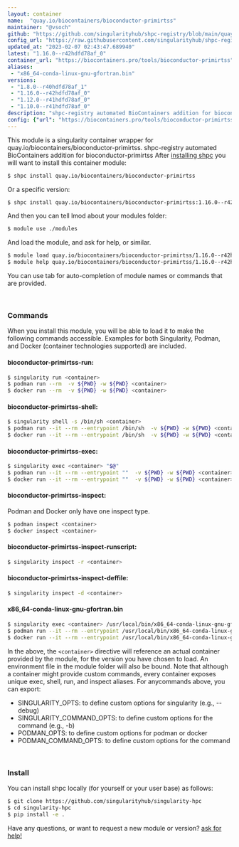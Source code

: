 ```yaml
---
layout: container
name:  "quay.io/biocontainers/bioconductor-primirtss"
maintainer: "@vsoch"
github: "https://github.com/singularityhub/shpc-registry/blob/main/quay.io/biocontainers/bioconductor-primirtss/container.yaml"
config_url: "https://raw.githubusercontent.com/singularityhub/shpc-registry/main/quay.io/biocontainers/bioconductor-primirtss/container.yaml"
updated_at: "2023-02-07 02:43:47.689940"
latest: "1.16.0--r42hdfd78af_0"
container_url: "https://biocontainers.pro/tools/bioconductor-primirtss"
aliases:
 - "x86_64-conda-linux-gnu-gfortran.bin"
versions:
 - "1.8.0--r40hdfd78af_1"
 - "1.16.0--r42hdfd78af_0"
 - "1.12.0--r41hdfd78af_0"
 - "1.10.0--r41hdfd78af_0"
description: "shpc-registry automated BioContainers addition for bioconductor-primirtss"
config: {"url": "https://biocontainers.pro/tools/bioconductor-primirtss", "maintainer": "@vsoch", "description": "shpc-registry automated BioContainers addition for bioconductor-primirtss", "latest": {"1.16.0--r42hdfd78af_0": "sha256:946fa41dde9461d3d1bea261081a89485e2f97e3787700e9f30a99350240511a"}, "tags": {"1.8.0--r40hdfd78af_1": "sha256:0e59aaa20e8d7f16e781aa8930fb8e81684da30abef594ec2415381b8a4a0418", "1.16.0--r42hdfd78af_0": "sha256:946fa41dde9461d3d1bea261081a89485e2f97e3787700e9f30a99350240511a", "1.12.0--r41hdfd78af_0": "sha256:5ed164129ce09d50411cf57f2697e9861db27e6ea3eaf5676f18e272a64847cc", "1.10.0--r41hdfd78af_0": "sha256:e219d8d3e1601ab54369b49274baaa5e7d9d0523149701bc90eea99b3cfb4eae"}, "docker": "quay.io/biocontainers/bioconductor-primirtss", "aliases": {"x86_64-conda-linux-gnu-gfortran.bin": "/usr/local/bin/x86_64-conda-linux-gnu-gfortran.bin"}}
---
```


This module is a singularity container wrapper for quay.io/biocontainers/bioconductor-primirtss.
shpc-registry automated BioContainers addition for bioconductor-primirtss
After [installing shpc](#install) you will want to install this container module:


```bash
$ shpc install quay.io/biocontainers/bioconductor-primirtss
```

Or a specific version:

```bash
$ shpc install quay.io/biocontainers/bioconductor-primirtss:1.16.0--r42hdfd78af_0
```

And then you can tell lmod about your modules folder:

```bash
$ module use ./modules
```

And load the module, and ask for help, or similar.

```bash
$ module load quay.io/biocontainers/bioconductor-primirtss/1.16.0--r42hdfd78af_0
$ module help quay.io/biocontainers/bioconductor-primirtss/1.16.0--r42hdfd78af_0
```

You can use tab for auto-completion of module names or commands that are provided.

<br>

### Commands

When you install this module, you will be able to load it to make the following commands accessible.
Examples for both Singularity, Podman, and Docker (container technologies supported) are included.

#### bioconductor-primirtss-run:

```bash
$ singularity run <container>
$ podman run --rm  -v ${PWD} -w ${PWD} <container>
$ docker run --rm  -v ${PWD} -w ${PWD} <container>
```

#### bioconductor-primirtss-shell:

```bash
$ singularity shell -s /bin/sh <container>
$ podman run --it --rm --entrypoint /bin/sh  -v ${PWD} -w ${PWD} <container>
$ docker run --it --rm --entrypoint /bin/sh  -v ${PWD} -w ${PWD} <container>
```

#### bioconductor-primirtss-exec:

```bash
$ singularity exec <container> "$@"
$ podman run --it --rm --entrypoint ""  -v ${PWD} -w ${PWD} <container> "$@"
$ docker run --it --rm --entrypoint ""  -v ${PWD} -w ${PWD} <container> "$@"
```

#### bioconductor-primirtss-inspect:

Podman and Docker only have one inspect type.

```bash
$ podman inspect <container>
$ docker inspect <container>
```

#### bioconductor-primirtss-inspect-runscript:

```bash
$ singularity inspect -r <container>
```

#### bioconductor-primirtss-inspect-deffile:

```bash
$ singularity inspect -d <container>
```


#### x86_64-conda-linux-gnu-gfortran.bin

```bash
$ singularity exec <container> /usr/local/bin/x86_64-conda-linux-gnu-gfortran.bin
$ podman run --it --rm --entrypoint /usr/local/bin/x86_64-conda-linux-gnu-gfortran.bin   -v ${PWD} -w ${PWD} <container> -c " $@"
$ docker run --it --rm --entrypoint /usr/local/bin/x86_64-conda-linux-gnu-gfortran.bin   -v ${PWD} -w ${PWD} <container> -c " $@"
```



In the above, the `<container>` directive will reference an actual container provided
by the module, for the version you have chosen to load. An environment file in the
module folder will also be bound. Note that although a container
might provide custom commands, every container exposes unique exec, shell, run, and
inspect aliases. For anycommands above, you can export:

 - SINGULARITY_OPTS: to define custom options for singularity (e.g., --debug)
 - SINGULARITY_COMMAND_OPTS: to define custom options for the command (e.g., -b)
 - PODMAN_OPTS: to define custom options for podman or docker
 - PODMAN_COMMAND_OPTS: to define custom options for the command

<br>

### Install

You can install shpc locally (for yourself or your user base) as follows:

```bash
$ git clone https://github.com/singularityhub/singularity-hpc
$ cd singularity-hpc
$ pip install -e .
```

Have any questions, or want to request a new module or version? [ask for help!](https://github.com/singularityhub/singularity-hpc/issues)